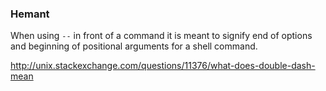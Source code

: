 ### Hemant ###

When using `--` in front of a command it is meant to signify end of options and beginning
of positional arguments for a shell command.

http://unix.stackexchange.com/questions/11376/what-does-double-dash-mean
